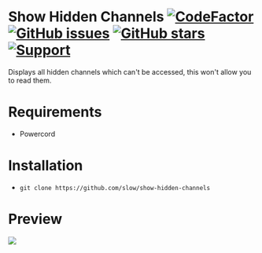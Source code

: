 # Show Hidden Channels [![CodeFactor](https://www.codefactor.io/repository/github/slow/show-hidden-channels/badge)](https://www.codefactor.io/repository/github/slow/show-hidden-channels) [![GitHub issues](https://img.shields.io/github/issues/slow/show-hidden-channels?style=flat)](https://github.com/slow/show-hidden-channels/issues) [![GitHub stars](https://img.shields.io/github/stars/slow/show-hidden-channels?style=flat)](https://github.com/slow/show-hidden-channels/stargazers) [![Support](https://img.shields.io/discord/875126204758360094)](https://discord.gg/shnvz5ryAt)

Displays all hidden channels which can't be accessed, this won't allow you to read them.

# Requirements

-  Powercord

# Installation

-  `git clone https://github.com/slow/show-hidden-channels`

# Preview
<img src="https://media.wtf/36986107"/>
